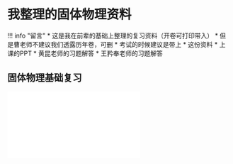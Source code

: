 # 我整理的固体物理资料

!!! info "留言"
    * 这是我在前辈的基础上整理的复习资料（开卷可打印带入）
    * 但是曹老师不建议我们透露历年卷，可删
    * 考试的时候建议是带上
    	* 这份资料
    	* 上课的PPT
    	* 黄昆老师的习题解答
    	* 王矜奉老师的习题解答

## 固体物理基础复习
<object data="固体物理基础复习.pdf" type="application/pdf" width="100%" height="800">
    <embed src="固体物理基础复习.pdf" type="application/pdf" />
</object>

